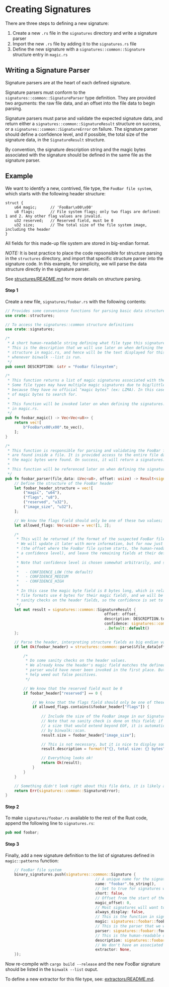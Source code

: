 # Creating Signatures

There are three steps to defining a new signature:

1. Create a new `.rs` file in the `signatures` directory and write a signature parser
2. Import the new `.rs` file by adding it to the `signatures.rs` file
3. Define the new signature with a `signatures::common::Signature` structure entry in `magic.rs`

## Writing a Signature Parser

Signature parsers are at the heart of each defined signature.

Signature parsers must conform to the `signatures::common::SignatureParser` type definition.
They are provided two arguments: the raw file data, and an offset into the file data to begin parsing.

Signature parsers must parse and validate the expected signature data, and return either a `signatures::common::SignatureResult`
structure on success, or a `signatures::common::SignatureError` on failure. The signature parser should define a confidence level,
and if possible, the total size of the signature data, in the `SignatureResult` structure.

By convention, the signature description string and the magic bytes associated with the signature should be defined in the same file as the signature parser.

## Example

We want to identify a new, contrived, file type, the `FooBar file system`, which starts with the following header structure:

```
struct {
    u64 magic;      // 'FooBar\x00\x00'
    u8 flags;       // File system flags; only two flags are defined: 1 and 2. Any other flag values are invalid.
    u32 reserved;   // Reserved field, must be 0
    u32 size;       // The total size of the file system image, including the header
}
```

All fields for this made-up file system are stored in big-endian format.

*NOTE:* It is best practice to place the code repsonsible for structure parsing in the `structures` directory, and import that specific
structure parser into the signature code. In this example, for simplicity, we will parse the data structure directly in the signature parser.

See [structures/README.md](../structures/README.md) for more details on structure parsing.

#### Step 1

Create a new file, `signatures/foobar.rs` with the following contents:

```rust
// Provides some convenience functions for parsing basic data structures
use crate::structures;

// To access the signatures::common structure definitions
use crate::signatures;

/*
 * A short human-readable string defining what file type this signature is for.
 * This is the description that we will use later on when defining the signatures::common::Signature
 * structure in magic.rs, and hence will be the text displayed for this signature
 * whenever binwalk --list is run.
 */
pub const DESCRIPTION: &str = "FooBar filesystem";

/*
 * This function returns a list of magic signatures associated with the FooBar file system.
 * Some file types may have multiple magic signatures due to big/little endianness, or simply
 * because they have no official "magic bytes" (ex: LZMA). In this case, there is only one set
 * of magic bytes to search for.
 *
 * This function will be invoked later on when defining the signatures::common::Signature structure
 * in magic.rs.
 */
pub fn foobar_magic() -> Vec<Vec<u8>> {
    return vec![
        b"FooBar\x00\x00".to_vec(),
    ];
}

/*
 * This function is responsible for parsing and validating the FooBar file system data whenever the "magic bytes"
 * are found inside a file. It is provided access to the entire file data, and an offset into the file data where
 * the magic bytes were found. On success, it will return a signatures::common::SignatureResult structure.
 *
 * This function will be referenced later on when defining the signatures::common::Signature structure in magic.rs.
 */
pub fn foobar_parser(file_data: &Vec<u8>, offset: usize) -> Result<signatures::common::SignatureResult, signatures::common::SignatureError> {
    // Define the structure of the FooBar header
    let foobar_header_structure = vec![
        ("magic", "u64"),
        ("flags", "u8"),
        ("reserved", "u32"),
        ("image_size", "u32"),
    ];

    // We know the flags field should only be one of these two values; we'll verify that below
    let allowed_flags: Vec<usize> = vec![1, 2];

    /*
     * This will be returned if the format of the suspected FooBar file system looks correct.
     * We will update it later with more information, but for now just define what is known
     * (the offset where the FooBar file system starts, the human-readable description, and
     * a confidence level), and leave the remaining fields at their defaults.
     *
     * Note that confidence level is chosen somewhat arbitrarily, and should be one of:
     *
     *   - CONFIDENCE_LOW (the default)
     *   - CONFIDENCE_MEDIUM
     *   - CONFIDENCE_HIGH
     *
     * In this case the magic byte field is 8 bytes long, which is relatively strong (most
     * file formats use 4 bytes for their magic field), and we will be performing some additional
     * sanity checks on the header fields, so the confidence is set to CONFIDENCE_MEDIUM.
     */
    let mut result = signatures::common::SignatureResult {
                                            offset: offset,
                                            description: DESCRIPTION.to_string(),
                                            confidence: signatures::common::CONFIDENCE_MEDIUM,
                                            ..Default::default()
    };

    // Parse the header, interpreting structure fields as big endian values
    if let Ok(foobar_header) = structures::common::parse(&file_data[offset..], &foobar_header_structure, "big") {

        /*
         * Do some sanity checks on the header values.
         * We already know the header's magic field matches the defined FooBar file system magic bytes, otherwise this
         * parser would have never been invoked in the first place. But, we can do some additional sanity checking to
         * help weed out false positives.
         */

        // We know that the reserved field must be 0
        if foobar_header["reserved"] == 0 {

            // We know that the flags field should only be one of these values
            if allowed_flags.contains(&foobar_header["flags"]) {
        
                // Include the size of the FooBar image in our SignatureResult structure
                // Note that no sanity check is done on this field; if a signature returns
                // a size that would extend beyond EOF, it is automatically marked as invalid
                // by binwalk::scan.
                result.size = foobar_header["image_size"];

                // This is not necessary, but it is nice to display some more detailed information about the signature to the user, if possible
                result.description = format!("{}, total size: {} bytes", result.description, result.size);

                // Everything looks ok!
                return Ok(result);
            }
        }
    }

    // Something didn't look right about this file data, it is likely a false positive, so return an error
    return Err(signatures::common::SignatureError);
}
```

#### Step 2

To make `signatures/foobar.rs` available to the rest of the Rust code, append the following line to `signatures.rs`:

```rust
pub mod foobar;
```

#### Step 3

Finally, add a new signature definition to the list of signatures defined in `magic::patterns` function:

```rust
    // FooBar file system
    binary_signatures.push(signatures::common::Signature {
                                        // A unique name for the signature, no spaces
                                        name: "foobar".to_string(),
                                        // Set to true for signatures with very short magic bytes; they will only be matched at file offset 0
                                        short: false,
                                        // Offset from the start of the file to the "magic" bytes; only relevant for short signatures
                                        magic_offset: 0,
                                        // Most signatures will want to set this to false and let the code in main.rs determine if/when to display
                                        always_display: false,
                                        // This is the function in signatures/foobar.rs that returns the FooBar magic bytes
                                        magic: signatures::foobar::foobar_magic(),
                                        // This is the parser that we wrote in signatures/foobar.rs
                                        parser: signatures::foobar::foobar_parser,
                                        // This is the human-readable description we defined in signatures/foobar.rs
                                        description: signatures::foobar::DESCRIPTION.to_string(),
                                        // We don't have an associated extractor for this file system, so set this to None
                                        extractor: None,
    });
```

Now re-compile with `cargo build --release` and the new FooBar signature should be listed in the `binwalk --list` ouput.

To define a new extractor for this file type, see: [extractors/README.md](../extractors/README.md).
